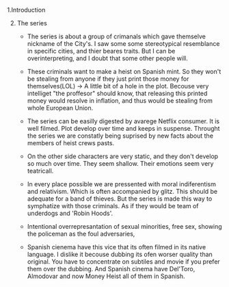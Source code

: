 1.Introduction

2. The series

    - The series is about a group of crimanals which gave themselve nickname of the City's. I saw some some stereotypical resemblance in specific cities, and thier beares traits. But I can be overinterpreting, and I doubt that some other people will.
    - These criminals want to make a heist on Spanish mint. So they won't be stealing from anyone if they just print those money for themselves(LOL) -> A little bit of a hole in the plot. Becouse very intelliget "the proffesor" should know, that releasing this printed money would resolve in inflation, and thus would be stealing from whole European Union.
    - The series can be easilly digested by avarege Netflix consumer. It is well filmed. Plot develop over time and keeps in suspense. Throught the series we are constatly being suprised by new facts about the members of heist crews pasts.
    
    - On the other side characters are very static, and they don't develop so much over time. They seem shallow. Their emotions seem very teatricall. 
    - In every place possible we are pressented with moral indiferentism and relativism. Which is often accompanied by glitz. This should be adequate for a band of thieves. But the series is made this way to symphatize with those criminals. As if they would be team of underdogs and 'Robin Hoods'.
    - Intentional overrepresantation of sexual minorities, free sex, showing the policeman as the foul adversaries, 

    - Spanish cienema have this vice that its often filmed in its native language. I dislike it becouse dubbing its ofen worser quality than original. You have to concentrate on subtiles and movie if you prefer them over the dubbing. And Spanish cinema have Del'Toro, Almodovar and now Money Heist all of them in Spanish.
    